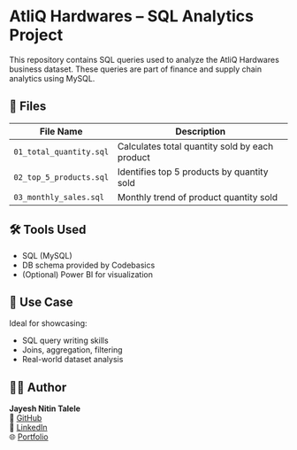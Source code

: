 # AtliQ Hardwares – SQL Analytics Project

This repository contains SQL queries used to analyze the AtliQ Hardwares business dataset. These queries are part of finance and supply chain analytics using MySQL.

## 📁 Files

| File Name                | Description                                 |
|--------------------------|---------------------------------------------|
| `01_total_quantity.sql`  | Calculates total quantity sold by each product |
| `02_top_5_products.sql`  | Identifies top 5 products by quantity sold     |
| `03_monthly_sales.sql`   | Monthly trend of product quantity sold         |

## 🛠 Tools Used
- SQL (MySQL)
- DB schema provided by Codebasics
- (Optional) Power BI for visualization

## 📌 Use Case
Ideal for showcasing:
- SQL query writing skills
- Joins, aggregation, filtering
- Real-world dataset analysis

## 🙋‍♂️ Author
**Jayesh Nitin Talele**  
🔗 [GitHub](https://github.com/Jayesh7558)  
🔗 [LinkedIn](https://www.linkedin.com/in/jayesh-talele-8430b7209)  
🌐 [Portfolio](https://codebasics.io/portfolio/Jayesh-Nitin-Talele)

